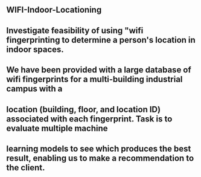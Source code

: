 ## WIFI-Indoor-Locationing
## Investigate feasibility of using "wifi fingerprinting to determine a person's location in indoor spaces.
## We have been provided with a large database of wifi fingerprints for a multi-building industrial campus with a 
## location (building, floor, and location ID) associated with each fingerprint. Task is to evaluate multiple machine
## learning models to see which produces the best result, enabling us to make a recommendation to the client. 
